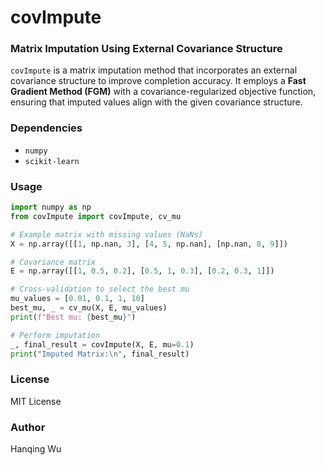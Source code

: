 # covImpute
### Matrix Imputation Using External Covariance Structure

`covImpute` is a matrix imputation method that incorporates an external covariance structure to improve completion accuracy. It employs a **Fast Gradient Method (FGM)** with a covariance-regularized objective function, ensuring that imputed values align with the given covariance structure.

### Dependencies

- `numpy` 
- `scikit-learn` 

### Usage

```python
import numpy as np
from covImpute import covImpute, cv_mu

# Example matrix with missing values (NaNs)
X = np.array([[1, np.nan, 3], [4, 5, np.nan], [np.nan, 8, 9]])

# Covariance matrix
E = np.array([[1, 0.5, 0.2], [0.5, 1, 0.3], [0.2, 0.3, 1]])

# Cross-validation to select the best mu
mu_values = [0.01, 0.1, 1, 10]
best_mu, _ = cv_mu(X, E, mu_values)
print(f"Best mu: {best_mu}")

# Perform imputation
_, final_result = covImpute(X, E, mu=0.1)
print("Imputed Matrix:\n", final_result)
```

### License

MIT License

### Author

Hanqing Wu
